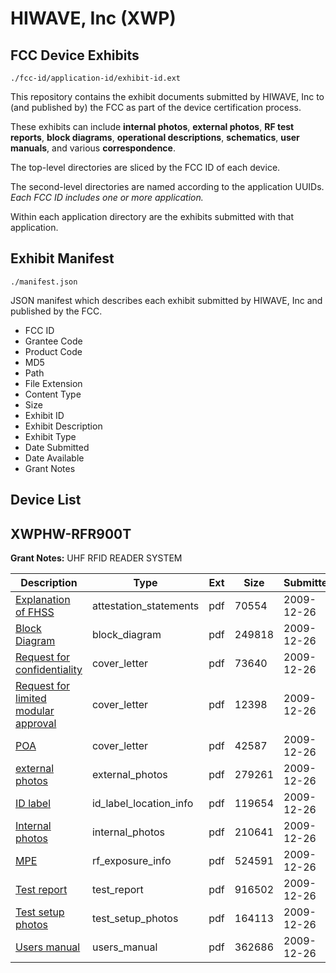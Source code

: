 # HIWAVE, Inc (XWP)
## FCC Device Exhibits

```
./fcc-id/application-id/exhibit-id.ext
```

This repository contains the exhibit documents submitted by HIWAVE, Inc to (and published by) the FCC as part of the device certification process.

These exhibits can include **internal photos**, **external photos**, **RF test reports**, **block diagrams**, **operational descriptions**, **schematics**, **user manuals**, and various **correspondence**.

The top-level directories are sliced by the FCC ID of each device.

The second-level directories are named according to the application UUIDs. *Each FCC ID includes one or more application.*

Within each application directory are the exhibits submitted with that application. 

## Exhibit Manifest

```
./manifest.json
```

JSON manifest which describes each exhibit submitted by HIWAVE, Inc and published by the FCC.

- FCC ID
- Grantee Code
- Product Code
- MD5
- Path
- File Extension
- Content Type
- Size
- Exhibit ID
- Exhibit Description
- Exhibit Type
- Date Submitted
- Date Available
- Grant Notes

## Device List
## XWPHW-RFR900T
**Grant Notes:** UHF RFID READER SYSTEM

| Description | Type | Ext | Size | Submitted | Available |
| ----------- | ---- | --- | ---- | --------- | --------- |
| [Explanation of FHSS](XWPHW-RFR900T/aaa0719559057d9fe67d171041426fdf/1219238.pdf) | attestation_statements | pdf | 70554 | 2009-12-26 | 2009-12-26 |
| [Block Diagram](XWPHW-RFR900T/aaa0719559057d9fe67d171041426fdf/1219239.pdf) | block_diagram | pdf | 249818 | 2009-12-26 | 2009-12-26 |
| [Request for confidentiality](XWPHW-RFR900T/aaa0719559057d9fe67d171041426fdf/1219240.pdf) | cover_letter | pdf | 73640 | 2009-12-26 | 2009-12-26 |
| [Request for limited modular approval](XWPHW-RFR900T/aaa0719559057d9fe67d171041426fdf/1219241.pdf) | cover_letter | pdf | 12398 | 2009-12-26 | 2009-12-26 |
| [POA](XWPHW-RFR900T/aaa0719559057d9fe67d171041426fdf/1219242.pdf) | cover_letter | pdf | 42587 | 2009-12-26 | 2009-12-26 |
| [external photos](XWPHW-RFR900T/aaa0719559057d9fe67d171041426fdf/1219244.pdf) | external_photos | pdf | 279261 | 2009-12-26 | 2009-12-26 |
| [ID label](XWPHW-RFR900T/aaa0719559057d9fe67d171041426fdf/1219245.pdf) | id_label_location_info | pdf | 119654 | 2009-12-26 | 2009-12-26 |
| [Internal photos](XWPHW-RFR900T/aaa0719559057d9fe67d171041426fdf/1219246.pdf) | internal_photos | pdf | 210641 | 2009-12-26 | 2009-12-26 |
| [MPE](XWPHW-RFR900T/aaa0719559057d9fe67d171041426fdf/1219247.pdf) | rf_exposure_info | pdf | 524591 | 2009-12-26 | 2009-12-26 |
| [Test report](XWPHW-RFR900T/aaa0719559057d9fe67d171041426fdf/1219243.pdf) | test_report | pdf | 916502 | 2009-12-26 | 2009-12-26 |
| [Test setup photos](XWPHW-RFR900T/aaa0719559057d9fe67d171041426fdf/1219237.pdf) | test_setup_photos | pdf | 164113 | 2009-12-26 | 2009-12-26 |
| [Users manual](XWPHW-RFR900T/aaa0719559057d9fe67d171041426fdf/1219248.pdf) | users_manual | pdf | 362686 | 2009-12-26 | 2009-12-26 |
